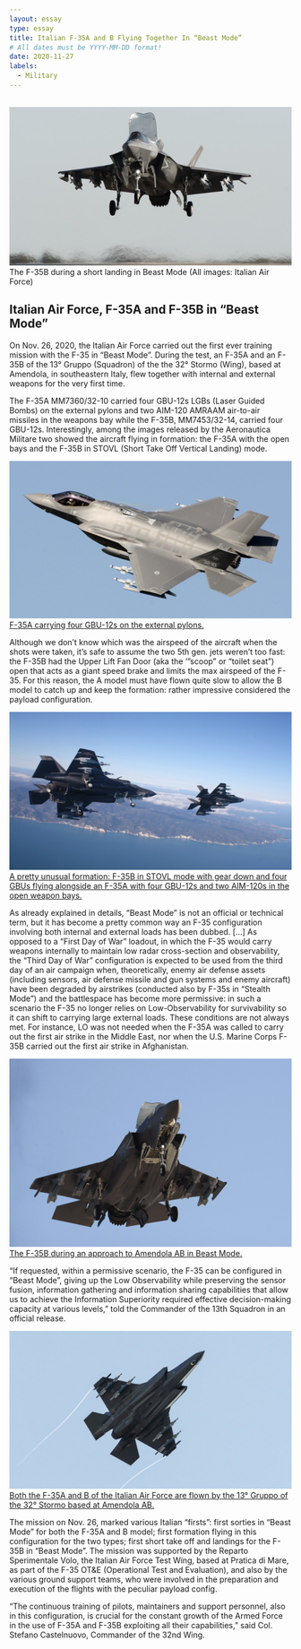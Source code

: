 ```yaml
---
layout: essay
type: essay
title: Italian F-35A and B Flying Together In “Beast Mode”
# All dates must be YYYY-MM-DD format!
date: 2020-11-27
labels:
  - Military
---
```


<br /><img class="ui image rounded" src="../images/beast-modeF35-1.jpg">The F-35B during a short landing in Beast Mode (All images: Italian Air Force)

## Italian Air Force, F-35A and F-35B in “Beast Mode”

On Nov. 26, 2020, the Italian Air Force carried out the first ever training mission with the F-35 in “Beast Mode”. During the test, an F-35A and an F-35B of the 13° Gruppo (Squadron) of the the 32° Stormo (Wing), based at Amendola, in southeastern Italy, flew together with internal and external weapons for the very first time.

The F-35A MM7360/32-10 carried four GBU-12s LGBs (Laser Guided Bombs) on the external pylons and two AIM-120 AMRAAM air-to-air missiles in the weapons bay while the F-35B, MM7453/32-14, carried four GBU-12s. Interestingly, among the images released by the Aeronautica Militare two showed the aircraft flying in formation: the F-35A with the open bays and the F-35B in STOVL (Short Take Off Vertical Landing) mode.

<a href="https://dbagtas.github.io/images/beast-modeF35-2.jpg" class="ui image rounded">
  <img src="../images/beast-modeF35-2.jpg">F-35A carrying four GBU-12s on the external pylons.
</a>

Although we don’t know which was the airspeed of the aircraft when the shots were taken, it’s safe to assume the two 5th gen. jets weren’t too fast: the F-35B had the Upper Lift Fan Door (aka the ‘”scoop” or “toilet seat”) open that acts as a giant speed brake and limits the max airspeed of the F-35. For this reason, the A model must have flown quite slow to allow the B model to catch up and keep the formation: rather impressive considered the payload configuration.

<a href="https://dbagtas.github.io/images/beast-modeF35-3.jpg" class="ui image rounded">
  <img src="../images/beast-modeF35-3.jpg">A pretty unusual formation: F-35B in STOVL mode with gear down and four GBUs flying alongside an F-35A with four GBU-12s and two AIM-120s in the open weapon bays.
</a>

As already explained in details, “Beast Mode” is not an official or technical term, but it has become a pretty common way an F-35 configuration involving both internal and external loads has been dubbed. […] As opposed to a “First Day of War” loadout, in which the F-35 would carry weapons internally to maintain low radar cross-section and observability, the “Third Day of War” configuration is expected to be used from the third day of an air campaign when, theoretically, enemy air defense assets (including sensors, air defense missile and gun systems and enemy aircraft) have been degraded by airstrikes (conducted also by F-35s in “Stealth Mode”) and the battlespace has become more permissive: in such a scenario the F-35 no longer relies on Low-Observability for survivability so it can shift to carrying large external loads. These conditions are not always met. For instance, LO was not needed when the F-35A was called to carry out the first air strike in the Middle East, nor when the U.S. Marine Corps F-35B carried out the first air strike in Afghanistan.

<a href="https://dbagtas.github.io/images/beast-modeF35-4.jpg" class="ui image rounded">
  <img src="../images/beast-modeF35-4.jpg">The F-35B during an approach to Amendola AB in Beast Mode.
</a>

“If requested, within a permissive scenario, the F-35 can be configured in “Beast Mode”, giving up the Low Observability while preserving the sensor fusion, information gathering and information sharing capabilities that allow us to achieve the Information Superiority required effective decision-making capacity at various levels,” told the Commander of the 13th Squadron in an official release.

<a href="https://dbagtas.github.io/images/beast-modeF35-5.jpg" class="ui image rounded">
  <img class="ui image rounded" src="../images/beast-modeF35-5.jpg">Both the F-35A and B of the Italian Air Force are flown by the 13° Gruppo of the 32° Stormo based at Amendola AB.
</a>

The mission on Nov. 26, marked various Italian “firsts”: first sorties in “Beast Mode” for both the F-35A and B model; first formation flying in this configuration for the two types; first short take off and landings for the F-35B in “Beast Mode”. The mission was supported by the Reparto Sperimentale Volo, the Italian Air Force Test Wing, based at Pratica di Mare, as part of the F-35 OT&E (Operational Test and Evaluation), and also by the various ground support teams, who were involved in the preparation and execution of the flights with the peculiar payload config.

“The continuous training of pilots, maintainers and support personnel, also in this configuration, is crucial for the constant growth of the Armed Force in the use of F-35A and F-35B exploiting all their capabilities,” said Col. Stefano Castelnuovo, Commander of the 32nd Wing.

<br />

